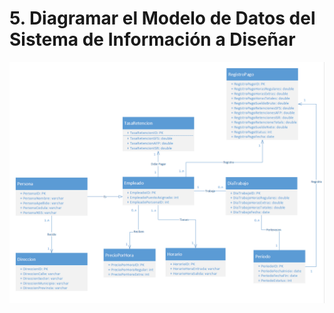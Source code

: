 # 5. Diagramar el Modelo de Datos del Sistema de Información a Diseñar
![Modelo de Datos](./imgs/modelo_datos.png)